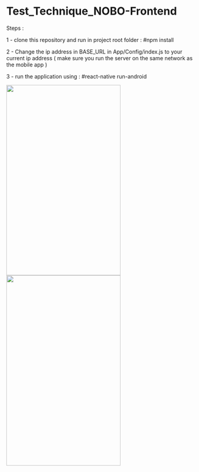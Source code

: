 # Test_Technique_NOBO-Frontend

Steps : 

1 - clone this repository and run in project root folder : #npm install

2 - Change the ip address in BASE_URL in App/Config/index.js to your current ip address ( make sure you run the server on the same network as the mobile app )

3 - run the application using : #react-native run-android

<img src="https://user-images.githubusercontent.com/69165378/100161470-c8ed0e00-2eb1-11eb-827c-74a50e229e0b.jpg" width="300" height="500"> <img src="https://user-images.githubusercontent.com/69165378/100161476-cbe7fe80-2eb1-11eb-8294-2dc02f7d2f39.jpg" width="300" height="500"> 

